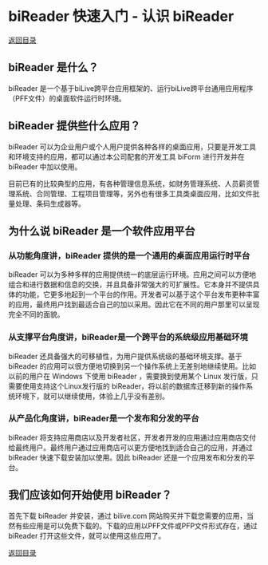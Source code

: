 # biReader 快速入门 - 认识 biReader

[返回目录](/bireader_quickstart)

## biReader 是什么？

biReader 是一个基于biLive跨平台应用框架的、运行biLive跨平台通用应用程序（PFF文件）的桌面软件运行时环境。

## biReader 提供些什么应用？

biReader 可以为企业用户或个人用户提供各种各样的桌面应用，只要是开发工具和环境支持的应用，都可以通过本公司配套的开发工具 biForm 进行开发并在 biReader 中加以使用。

目前已有的比较典型的应用，有各种管理信息系统，如财务管理系统、人员薪资管理系统、合同管理、工程项目管理等，另外也有很多工具类桌面应用，比如文件批量处理、条码生成器等。

## 为什么说 biReader 是一个软件应用平台

### 从功能角度讲，biReader 提供的是一个通用的桌面应用运行时平台

biReader 可以为多种多样的应用提供统一的底层运行环境。应用之间可以方便地组合和进行数据和信息的交换，并且具备非常强大的可扩展性。它本身并不提供具体的功能，它更多地起到一个平台的作用。开发者可以基于这个平台发布更种丰富的应用，最终用户找到最适合自己的加以采用。因此它在不同的用户那里可以呈现完全不同的面貌。 

### 从支撑平台角度讲，biReader是一个跨平台的系统级应用基础环境

biReader 还具备强大的可移植性，为用户提供系统级的基础环境支撑。基于 biReader 的应用可以很方便地切换到另一个操作系统上无差别地继续使用。比如以前的用户在 Windows 下使用 biReader ，需要换到使用某个 Linux 发行版，只需要使用支持这个Linux发行版的 biReader，将以前的数据库迁移到新的操作系统环境下，就可以继续使用，体验上几乎没有差别。

### 从产品化角度讲，biReader是一个发布和分发的平台

biReader 将支持应用商店以及开发者社区，开发者开发的应用通过应用商店交付给最终用户。最终用户通过应用商店可以更方便地找到适合自己的应用，并通过 biReader 快速下载安装加以使用。因此 biReader 还是一个应用发布和分发的平台。

## 我们应该如何开始使用 biReader？

首先下载 biReader 并安装，通过 bilive.com 网站购买并下载您需要的应用，当然有些应用是可以免费下载的。下载的应用以PFF文件或PFP文件形式存在，通过 biReader 打开这些文件，就可以使用这些应用了。

[返回目录](/bireader_quickstart)
